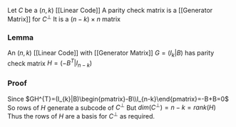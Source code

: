 Let $C$ be a $(n,k)$ [[Linear Code]]
A parity check matrix is a [[Generator Matrix]] for $C^{\bot}$
It is a $(n-k)\times n$ matrix 

### Lemma
An $(n,k)$ [[Linear Code]] with [[Generator Matrix]] $G=(I_{k}|B)$ has parity check matrix $H=(-B^{T}|I_{n-k})$
### Proof
Since $GH^{T}=(I_{k}|B)\begin{pmatrix}-B\\I_{n-k}\end{pmatrix}=-B+B=0$
So rows of $H$ generate a subcode of $C^{\bot}$
But $dim(C^{\bot})=n-k=rank(H)$
Thus the rows of $H$ are a basis for $C^{\bot}$ as required.
